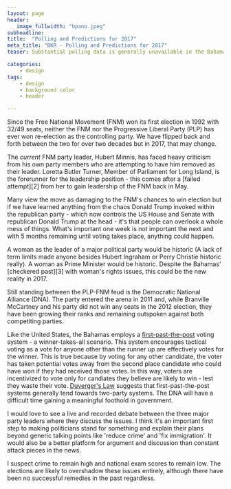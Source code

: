 ```yaml
---
layout: page
header:
   image_fullwidth: "bpano.jpeg"
subheadline: 
title:  "Polling and Predictions for 2017"
meta_title: "BKR - Polling and Predictions for 2017"
teaser: Substantial polling data is generally unavailable in the Bahamas, however, the sources we do have point towards a potentially historic election year. 2016 saw the surprising and unprecedented election of Donald Trump and I think the Bahamas is also in for some surprises in the next months.

categories:
    - design
tags:
    - design
    - background color
    - header

---
```

Since the Free National Movement (FNM) won its first election in 1992 with 32/49 seats, neither the FNM nor the Progressive Liberal Party (PLP) has ever won re-election as the controlling party. We have flipped back and forth between the two for over two decades but in 2017, that may change. 

The *current* FNM party leader, Hubert Minnis, has faced heavy criticism from his own party members who are attempting to have him removed as their leader. Loretta Butler Turner, Member of Parliament for Long Island, is the forerunner for the leadership position - this comes after a [failed attempt][2] from her to gain leadership of the FNM back in May.

Many view the move as damaging to the FNM's chances to win election but if we have learned anything from the chaos Donald Trump invoked within the republican party - which now controls the US House and Senate with republican Donald Trump at the head - it's that people can overlook a whole mess of things. What's important one week is not important the next and with 5 months remaining until voting takes place, anything could happen. 

A woman as the leader of a major political party would be historic (A lack of term limits made anyone besides Hubert Ingraham or Perry Christie historic really). A woman as Prime Minister would be historic. Despite the Bahamas' [checkered past][3] with woman's rights issues, this could be the new reality in 2017.

Still standing between the PLP-FNM feud is the Democratic National Alliance (DNA). The party entered the arena in 2011 and, while Branville McCartney and his party did not win any seats in the 2012 election, they have been growing their ranks and remaining outspoken against both competiting parties.

Like the United States, the Bahamas employs a [first-past-the-post][4] voting system - a winner-takes-all scenario. This system encourages tactical voting as a vote for anyone other than the runner up are effectively votes for the winner. This is true because by voting for any other candidate, the voter has taken potential votes away from the second place candidate who could have won if they had received those votes. In this way, voters are incentivized to vote only for candiates they believe are likely to win - lest they waste their vote. [Duverger's Law][5] suggests that first-past-the-post systems generally tend towards two-party systems. The DNA will have a difficult time gaining a meaningful foothold in government.

I would love to see a live and recorded debate between the three major party leaders where they discuss the issues. I think it's an important first step to making politicians stand for something and explain their plans beyond generic talking points like 'reduce crime' and 'fix immigration'. It would also be a better platform for argument and discussion than constant attack pieces in the news.

I suspect crime to remain high and national exam scores to remain low. The elections are likely to overshadow these issues entirely, although there have been no successful remedies in the past regardless.

[4]: http://en.wikipedia.org/wiki/First-past-the-post_voting#Criticisms
[5]: http://en.wikipedia.org/wiki/First-past-the-post_voting#Effect_on_political_parties